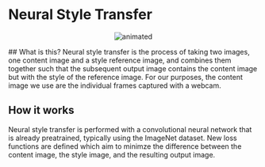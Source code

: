 # Neural Style Transfer
<p align="center">
  <img src="demo/demo.gif" alt="animated" />
</p>
## What is this?
Neural style transfer is the process of taking two images, one content image and a style reference image, and combines them together such that the subsequent output image contains the content image but with the style of the reference image. For our purposes, the content image we use are the individual frames captured with a webcam. 
        
        
## How it works
Neural style transfer is performed with a convolutional neural network that is already preatrained, typically using the ImageNet dataset. New loss functions are defined which aim to minimze the difference between the content image, the style image, and the resulting output image. 
